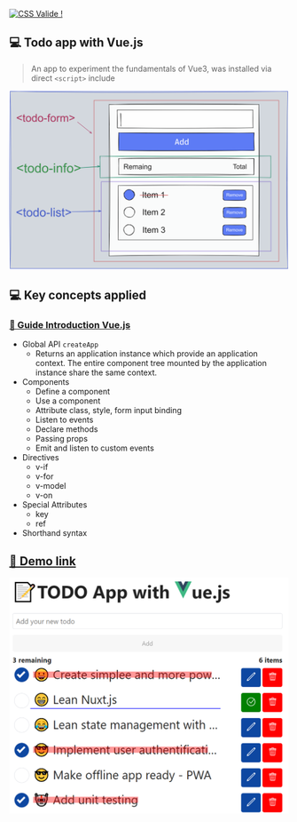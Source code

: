 <p>
    <a href="https://jigsaw.w3.org/css-validator/validator?uri=https://sfinx13.github.io/todo-app-vuejs" target="_blank">
        <img style="border:0;width:88px;height:31px"
            src="https://jigsaw.w3.org/css-validator/images/vcss"
            alt="CSS Valide !" />
    </a>
</p>
       
## 💻 Todo app with Vue.js

> An app to experiment the fundamentals of Vue3, was installed via direct ``<script>`` include

<img src="assets/images/wireframe.png" alt="Prototype" width="600"/>

## 💻 Key concepts applied

### [📗 Guide Introduction Vue.js](https://v3.vuejs.org/guide/introduction.html)

* Global API `createApp`
    * Returns an application instance which provide an application context. The entire component tree mounted by the application instance share the same context.
* Components
    - Define a component
    - Use a component
    - Attribute class, style, form input binding
    - Listen to events
    - Declare methods
    - Passing props
    - Emit and listen to custom events
* Directives
    - v-if
    - v-for
    - v-model
    - v-on
* Special Attributes
    - key
    - ref
* Shorthand syntax

## [🚀 Demo link](https://sfinx13.github.io/todo-app-vuejs/)
<img src="https://github.com/sfinx13/todo-app-vuejs/raw/main/assets/images/screen-ui.png" alt="Screenshot" width="600"/>

